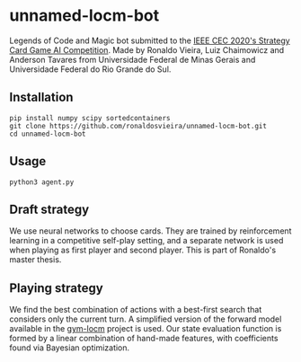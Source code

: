 # unnamed-locm-bot
Legends of Code and Magic bot submitted to the [IEEE CEC 2020's Strategy Card Game AI Competition](https://jakubkowalski.tech/Projects/LOCM/CEC20). Made by Ronaldo Vieira, Luiz Chaimowicz and Anderson Tavares from Universidade Federal de Minas Gerais and Universidade Federal do Rio Grande do Sul.

## Installation
```
pip install numpy scipy sortedcontainers
git clone https://github.com/ronaldosvieira/unnamed-locm-bot.git
cd unnamed-locm-bot
```

## Usage
```
python3 agent.py
```

## Draft strategy
We use neural networks to choose cards. They are trained by reinforcement learning in a competitive self-play setting, 
and a separate network is used when playing as first player and second player. This is part of Ronaldo's master thesis.

## Playing strategy
We find the best combination of actions with a best-first search that considers only the current turn. A simplified 
version of the forward model available in the [gym-locm](https://github.com/ronaldosvieira/gym-locm) project is used. 
Our state evaluation function is formed by a linear combination of hand-made features, with coefficients found via 
Bayesian optimization.

